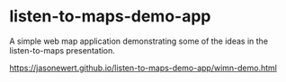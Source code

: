 # listen-to-maps-demo-app
A simple web map application demonstrating some of the ideas in the listen-to-maps presentation.

https://jasonewert.github.io/listen-to-maps-demo-app/wimn-demo.html
